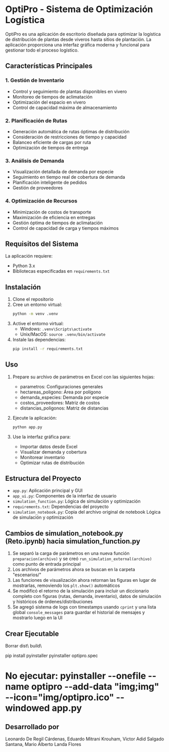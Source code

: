 # OptiPro - Sistema de Optimización Logística

OptiPro es una aplicación de escritorio diseñada para optimizar la logística de distribución de plantas desde viveros hasta sitios de plantación. La aplicación proporciona una interfaz gráfica moderna y funcional para gestionar todo el proceso logístico.

## Características Principales

### 1. Gestión de Inventario
- Control y seguimiento de plantas disponibles en vivero
- Monitoreo de tiempos de aclimatación
- Optimización del espacio en vivero
- Control de capacidad máxima de almacenamiento

### 2. Planificación de Rutas
- Generación automática de rutas óptimas de distribución
- Consideración de restricciones de tiempo y capacidad
- Balanceo eficiente de cargas por ruta
- Optimización de tiempos de entrega

### 3. Análisis de Demanda
- Visualización detallada de demanda por especie
- Seguimiento en tiempo real de cobertura de demanda
- Planificación inteligente de pedidos
- Gestión de proveedores

### 4. Optimización de Recursos
- Minimización de costos de transporte
- Maximización de eficiencia en entregas
- Gestión óptima de tiempos de aclimatación
- Control de capacidad de carga y tiempos máximos

## Requisitos del Sistema

La aplicación requiere:
- Python 3.x
- Bibliotecas especificadas en `requirements.txt`

## Instalación

1. Clone el repositorio
2. Cree un entorno virtual:
   ```bash
   python -m venv .venv
   ```
3. Active el entorno virtual:
   - Windows: `.venv\Scripts\activate`
   - Unix/MacOS: `source .venv/bin/activate`
4. Instale las dependencias:
   ```bash
   pip install -r requirements.txt
   ```

## Uso

1. Prepare su archivo de parámetros en Excel con las siguientes hojas:
   - parametros: Configuraciones generales
   - hectareas_poligono: Área por polígono
   - demanda_especies: Demanda por especie
   - costos_proveedores: Matriz de costos
   - distancias_poligonos: Matriz de distancias

2. Ejecute la aplicación:
   ```bash
   python app.py
   ```

3. Use la interfaz gráfica para:
   - Importar datos desde Excel
   - Visualizar demanda y cobertura
   - Monitorear inventario
   - Optimizar rutas de distribución

## Estructura del Proyecto

- `app.py`: Aplicación principal y GUI
- `app_ui.py`: Componentes de la interfaz de usuario
- `simulation_function.py`: Lógica de simulación y optimización
- `requirements.txt`: Dependencias del proyecto
- `simulation_notebook.py`: Copia del archivo original de notebook Lógica de simulación y optimización


## Cambios de simulation_notebook.py (Reto.ipynb) hacia simulation_function.py

1. Se separó la carga de parámetros en una nueva función `preparacion(archivo)` y se creó `run_simulation_external(archivo)` como punto de entrada principal
2. Los archivos de parámetros ahora se buscan en la carpeta "escenarios/"
2. Las funciones de visualización ahora retornan las figuras en lugar de mostrarlas, removiendo los `plt.show()` automáticos
3. Se modificó el retorno de la simulación para incluir un diccionario completo con figuras (rutas, demanda, inventario), datos de simulación y históricos de órdenes/distribuciones
5. Se agregó sistema de logs con timestamps usando `cprint` y una lista global `console_messages` para guardar el historial de mensajes y mostrarlo luego en la UI


## Crear Ejecutable

Borrar dist\ build\

pip install pyinstaller
pyinstaller optipro.spec
# No ejecutar: pyinstaller --onefile --name optipro --add-data "img;img" --icon="img/optipro.ico" --windowed app.py

## Desarrollado por

Leonardo De Regil Cárdenas, Eduardo Mitrani Krouham, Victor Adid Salgado Santana, Mario Alberto Landa Flores
